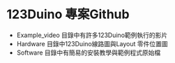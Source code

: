 # 123Duino 專案Github
<UL>
<LI>Example_video 目錄中有許多123Duino範例執行的影片
<LI>Hardware 目錄中123Duino線路圖與Layout 零件位置圖
<LI>Software 目錄中有簡易的安裝教學與範例程式原始檔
<UL>
<BR>
